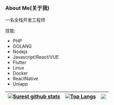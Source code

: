 ### About Me(关于我)

一名全栈开发工程师

技能:
- PHP
- GOLANG
- Nodejs
- Javascript/React/VUE
- Flutter
- Linux
- Docker
- ReactNative
- Uniapp



| [![Surest github stats](https://github-readme-stats.vercel.app/api?username=surest-sky)](https://github.com/surest-sky/github-readme-stats) |[![Top Langs](https://github-readme-stats.vercel.app/api/top-langs/?username=surest-sky)](https://github.com/anuraghazra/github-readme-stats) | ![](https://cdn.surest.cn/Fj8-IEE2CqCNMAoCg6vybp4xYMmr?imageView2/2/w/250/h/250) |
| ------------------------------------------------------------ | ------------------------------------------------------------ | ------------------------------------------------------------ |

